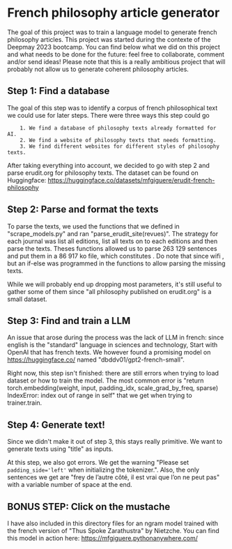 # French philosophy article generator
The goal of this project was to train a language model to generate french philosophy articles. This project was started during the contexte of the Deepmay 2023 bootcamp. You can find below what we did on this project and what needs to be done for the future: feel free to collaborate, comment and/or send ideas! Please note that this is a really ambitious project that will probably not allow us to generate coherent philosophy articles. 

## Step 1: Find a database
The goal of this step was to identify a corpus of french philosophical text we could use for later steps. 
There were three ways this step could go
```
    1. We find a database of philosophy texts already formatted for AI.
    2. We find a website of philosophy texts that needs formatting.
    3. We find different websites for different styles of philosophy texts. 
```

After taking everything into account, we decided to go with step 2 and parse erudit.org for philosophy texts. The dataset can be found on Huggingface: https://huggingface.co/datasets/mfgiguere/erudit-french-philosophy

## Step 2: Parse and format the texts
To parse the texts, we used the functions that we defined in "scrape_models.py" and ran "parse_erudit_site(revues)". The strategy for each journal was list all editions, list all texts on to each editions and then parse the texts. Theses functions allowed us to parse 263 129 sentences and put them in a 86 917 ko file, which constitutes . Do note that since wifi , but an if-else was programmed in the functions to allow parsing the missing texts. 

While we will probably end up dropping most parameters, it's still useful to gather some of them since "all philosophy published on erudit.org" is a small dataset. 

## Step 3: Find and train a LLM
An issue that arose during the process was the lack of LLM in french: since english is the "standard" language in sciences and technology, Start with OpenAI that has french texts. We however found a promising model on https://huggingface.co/ named "dbddv01/gpt2-french-small". 

Right now, this step isn't finished: there are still errors when trying to load dataset or how to train the model. The most common error is "return torch.embedding(weight, input, padding_idx, scale_grad_by_freq, sparse)
IndexError: index out of range in self" that we get when trying to trainer.train. 

## Step 4: Generate text!
Since we didn't make it out of step 3, this stays really primitive. We want to generate texts using "title" as inputs. 

At this step, we also got errors. We get the warning "Please set `padding_side='left'` when initializing the tokenizer.". Also, the only sentences we get are "frey de l’autre côté, il est vrai que l’on ne peut pas" with a variable number of space at the end. 

## BONUS STEP: Click on the mustache
I have also included in this directory files for an ngram model trained with the french version of "Thus Spoke Zarathustra" by Nietzche. You can find this model in action here: https://mfgiguere.pythonanywhere.com/